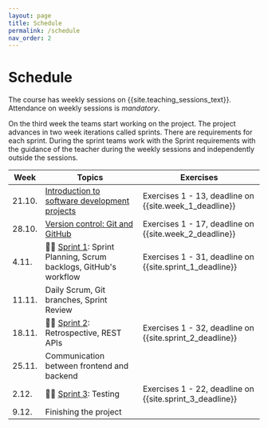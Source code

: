 ```yaml
---
layout: page
title: Schedule
permalink: /schedule
nav_order: 2
---
```


# Schedule

The course has weekly sessions on {{site.teaching_sessions_text}}. Attendance on weekly sessions is _mandatory_.

On the third week the teams start working on the project. The project advances in two week iterations called sprints. There are requirements for each sprint. During the sprint teams work with the Sprint requirements with the guidance of the teacher during the weekly sessions and independently outside the sessions.

| Week   | Topics                                                                       | Exercises                                                |
| ------ | ---------------------------------------------------------------------------- | -------------------------------------------------------- |
| 21.10. | [Introduction to software development projects](/introduction)          | Exercises 1 - 13, deadline on {{site.week_1_deadline}}   |
| 28.10. | [Version control: Git and GitHub](/git)                                      | Exercises 1 - 17, deadline on {{site.week_2_deadline}}   |
| 4.11.  | 🏃‍♂️ [Sprint 1](/sprint-1): Sprint Planning, Scrum backlogs, GitHub's workflow | Exercises 1 - 31, deadline on {{site.sprint_1_deadline}} |
| 11.11. | Daily Scrum, Git branches, Sprint Review                                     |                                                          |
| 18.11. | 🏃‍♂️ [Sprint 2](/sprint-2): Retrospective, REST APIs                           | Exercises 1 - 32, deadline on {{site.sprint_2_deadline}} |
| 25.11. | Communication between frontend and backend                                   |                                                          |
| 2.12.  | 🏃‍♂️ [Sprint 3](/sprint-3): Testing                                            | Exercises 1 - 22, deadline on {{site.sprint_3_deadline}} |
| 9.12. | Finishing the project                                                        |                                                          |
